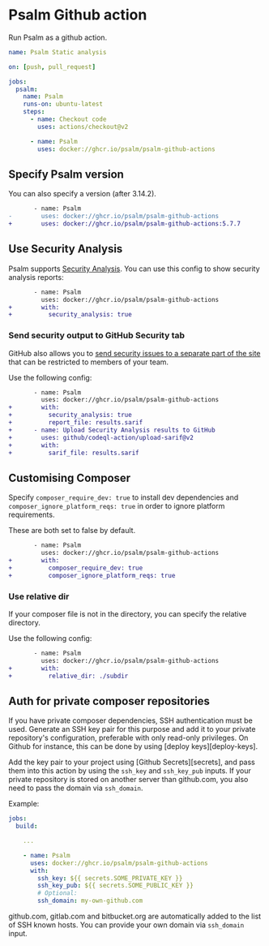 # Psalm Github action

Run Psalm as a github action.

```yaml
name: Psalm Static analysis

on: [push, pull_request]

jobs:
  psalm:
    name: Psalm
    runs-on: ubuntu-latest
    steps:
      - name: Checkout code
        uses: actions/checkout@v2

      - name: Psalm
        uses: docker://ghcr.io/psalm/psalm-github-actions

```

## Specify Psalm version

You can also specify a version (after 3.14.2).

```diff
       - name: Psalm
-        uses: docker://ghcr.io/psalm/psalm-github-actions
+        uses: docker://ghcr.io/psalm/psalm-github-actions:5.7.7
```

## Use Security Analysis

Psalm supports [Security Analysis](https://psalm.dev/docs/security_analysis/). You can use this config to show security analysis reports:

```diff
       - name: Psalm
         uses: docker://ghcr.io/psalm/psalm-github-actions
+        with:
+          security_analysis: true
```

### Send security output to GitHub Security tab

GitHub also allows you to [send security issues to a separate part of the site](https://docs.github.com/en/free-pro-team@latest/github/finding-security-vulnerabilities-and-errors-in-your-code/sarif-support-for-code-scanning) that can be restricted to members of your team.

Use the following config:

```diff
       - name: Psalm
         uses: docker://ghcr.io/psalm/psalm-github-actions
+        with:
+          security_analysis: true
+          report_file: results.sarif
+      - name: Upload Security Analysis results to GitHub
+        uses: github/codeql-action/upload-sarif@v2
+        with:
+          sarif_file: results.sarif
```

## Customising Composer

Specify `composer_require_dev: true` to install dev dependencies and `composer_ignore_platform_reqs: true` in order to ignore platform requirements.

These are both set to false by default.

```diff
       - name: Psalm
         uses: docker://ghcr.io/psalm/psalm-github-actions
+        with:
+          composer_require_dev: true
+          composer_ignore_platform_reqs: true
```

### Use relative dir

If your composer file is not in the directory, you can specify the relative directory.

Use the following config:

```diff
       - name: Psalm
         uses: docker://ghcr.io/psalm/psalm-github-actions
+        with:
+          relative_dir: ./subdir
```


Auth for private composer repositories
-------------------------------
If you have private composer dependencies, SSH authentication must be used. Generate an SSH key pair for this purpose and add it to your private repository's configuration, preferable with only read-only privileges. On Github for instance, this can be done by using [deploy keys][deploy-keys].

Add the key pair to your project using  [Github Secrets][secrets], and pass them into this action by using the `ssh_key` and `ssh_key_pub` inputs. If your private repository is stored on another server than github.com, you also need to pass the domain via `ssh_domain`.

Example:

```yaml
jobs:
  build:

    ...

    - name: Psalm
      uses: docker://ghcr.io/psalm/psalm-github-actions
      with:
        ssh_key: ${{ secrets.SOME_PRIVATE_KEY }}
        ssh_key_pub: ${{ secrets.SOME_PUBLIC_KEY }}
        # Optional:
        ssh_domain: my-own-github.com 
```

github.com, gitlab.com and bitbucket.org are automatically added to the list of SSH known hosts. You can provide your own domain via `ssh_domain` input.

